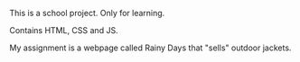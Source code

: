 This is a school project.
Only for learning.

Contains HTML, CSS and JS.

My assignment is a webpage called Rainy Days that "sells" outdoor jackets.

